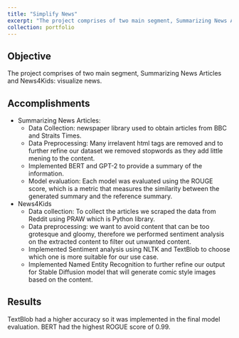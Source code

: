 ```yaml
---
title: "Simplify News"
excerpt: "The project comprises of two main segment, Summarizing News Articles and News4Kids: visualize news.<br/><img src='/images/simplify_new.png'>"
collection: portfolio
---
```


## Objective
The project comprises of two main segment, Summarizing News Articles and News4Kids: visualize news. 

## Accomplishments 
* Summarizing News Articles: 
    * Data Collection: newspaper library used to obtain articles from BBC and Straits Times. 
    * Data Preprocessing: Many irrelavent html tags are removed and to further refine our dataset we removed stopwords as they add little mening to the content. 
    * Implemented BERT and GPT-2 to provide a summary of the information. 
    * Model evaluation: Each model was evaluated using the ROUGE score, which is a metric that measures the similarity between the generated summary and the reference summary.
* News4Kids
    * Data collection: To collect the articles we scraped the data from Reddit using PRAW which is Python library. 
    * Data preprocessing: we want to avoid content that can be too grotesque and gloomy, therefore we performed sentiment analysis on the extracted content to filter out unwanted content. 
    * Implemented Sentiment analysis using NLTK and TextBlob to choose which one is more suitable for our use case. 
    * Implemented Named Entity Recognition to further refine our output for Stable Diffusion model that will generate comic style images based on the content. 

## Results
TextBlob had a higher accuracy so it was implemented in the final model evaluation. BERT had the highest ROGUE score of 0.99. 

